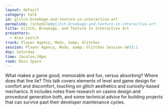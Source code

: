 ```yaml
---
layout: default
category: talk
id: glitch-breakage-and-texture-in-interactive-art
permalink: /schedule#glitch-breakage-and-texture-in-interactive-art
title: Glitch, Breakage, and Texture In Interactive Art
presenters:
  - Alex Leitch
track: Player Agency, Mods, &amp; Glitches
session: Player Agency, Mods, &amp; Glitches Session &#35;1
day: Saturday
time: 1&colon;30pm
room: Main Space
---
```

What makes a game good, memorable and fun, versus absorbing? Where does that line lie? This talk covers elements of level and game design for comfort and discomfort, touching on glitch aesthetics and curiosity-based mechanics. It includes notes from research on casino design and procedural generation both, and some technical advice for building projects that can survive past their developer  maintenance cycles.
